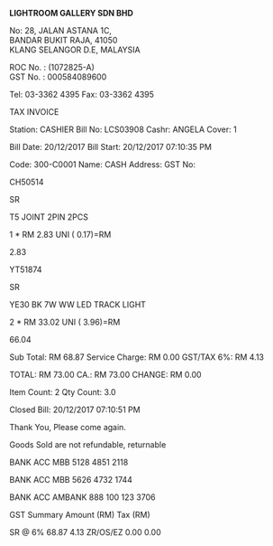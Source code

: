 **LIGHTROOM GALLERY SDN BHD**

No: 28, JALAN ASTANA 1C,  
BANDAR BUKIT RAJA, 41050  
KLANG SELANGOR D.E, MALAYSIA  

ROC No. : (1072825-A)  
GST No. : 000584089600  

Tel: 03-3362 4395 Fax: 03-3362 4395

TAX INVOICE

Station: CASHIER
Bill No: LCS03908
Cashr: ANGELA
Cover: 1

Bill Date: 20/12/2017
Bill Start: 20/12/2017 07:10:35 PM

Code: 300-C0001
Name: CASH
Address: 
GST No: 

CH50514

SR

T5 JOINT 2PIN 2PCS

1 * RM 2.83 UNI ( 0.17)=RM

2.83

YT51874

SR

YE30 BK 7W WW LED TRACK LIGHT

2 * RM 33.02 UNI ( 3.96)=RM

66.04

Sub Total: RM 68.87
Service Charge: RM 0.00
GST/TAX 6%: RM 4.13

TOTAL: RM 73.00
CA.: RM 73.00
CHANGE: RM 0.00

Item Count: 2
Qty Count: 3.0

Closed Bill: 20/12/2017 07:10:51 PM

Thank You, Please come again.

Goods Sold are not refundable, returnable

BANK ACC MBB 5128 4851 2118

BANK ACC MBB 5626 4732 1744

BANK ACC AMBANK 888 100 123 3706

GST Summary Amount (RM) Tax (RM)

SR @ 6% 68.87 4.13
ZR/OS/EZ 0.00 0.00
